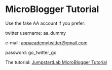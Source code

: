 # MicroBlogger Tutorial

Use the fake AA account if you prefer:

twitter username: aa_dummy

e-mail: appacademytwitter@gmail.com

password: go_twitter_go

The tutorial:
[JumpstartLab MicroBlogger Tutorial](http://tutorials.jumpstartlab.com/projects/microblogger.html)